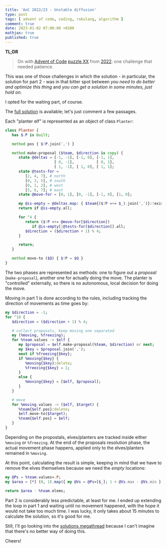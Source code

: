 ```yaml
---
title: 'AoC 2022/23 - Unstable diffusion'
type: post
tags: [ advent of code, coding, rakulang, algorithm ]
comment: true
date: 2023-01-02 07:00:00 +0100
mathjax: true
published: true
---
```


**TL;DR**

> On with [Advent of Code][] [puzzle XX][puzzle] from [2022][aoc2022]:
> one challenge that needed patience.

This was one of those challenges in which the solution - in particular,
the solution for part 2 - was in that bitter spot between *you need to
do better and optimize this thing* and *you can get a solution in some
minutes, just hold on*.

I opted for the waiting part, of course.

The [full solution][] is available; let's just comment a few passages.

Each "planter elf" is represented as an object of class `Planter`:

```raku
class Planter {
   has $.P is built;

   method pos { $!P.join(',') }

   method make-proposal ($team, $direction is copy) {
      state @deltas = [-1, -1], [-1, 0], [-1, 1],
                      [ 0, -1],          [ 0, 1],
                      [ 1, -1], [ 1, 0], [ 1, 1];
      state @tests-for =
         [2, 4, 7], # north
         [0, 3, 5], # south
         [0, 1, 2], # west
         [5, 6, 7]; # east
      state @move-for = [0, 1], [0, -1], [-1, 0], [1, 0];

      my @is-empty = @deltas.map: { $team{($!P «+» $_).join(',')}:!exists };
      return if @is-empty.all;

      for ^4 {
         return ($!P «+» @move-for[$direction])
            if @is-empty[|@tests-for[$direction]].all;
         $direction = ($direction + 1) % 4;
      }

      return;
   }

   method move-to ($Q) { $!P = $Q }
}
```

The two phases are represented as methods: one to figure out a
*proposal* (`make-proposal`), another one for actually doing the move.
The planter is "controlled" externally, so there is no autonomous, local
decision for doing the move.

Moving in part 1 is done according to the rules, including tracking the
direction of movements as time goes by:

```raku
my $direction = -1;
for ^10 {
   $direction = ($direction + 1) % 4;

   # collect proposals, keep moving one separated
   my (%moving, %freezing);
   for %team.values -> $elf {
      my $proposal = $elf.make-proposal(%team, $direction) or next;
      my $key = $proposal.join(',');
      next if %freezing{$key};
      if %moving{$key} {
         %moving{$key}:delete;
         %freezing{$key} = 1;
      }
      else {
         %moving{$key} = [$elf, $proposal];
      }
   }

   # move
   for %moving.values -> ($elf, $target) {
      %team{$elf.pos}:delete;
      $elf.move-to($target);
      %team{$elf.pos} = $elf;
   }
}
```

Depending on the propostals, elves/planters are tracked inside either
`%moving` or `%freezing`. At the end of the proposals resolution phase,
the actual movement phase happens, applied only to the elves/planters
remained in `%moving`.

At this point, calculating the result is simple, keeping in mind that we
have to remove the elves themselves because we need the *empty*
locations:

```raku
my @Ps = %team.values».P;
my $area = [*] (0, 1).map({ my @Vs = @Ps»[$_]; 1 + @Vs.max - @Vs.min });

return $area - %team.elems;
```

Part 2 is considerably less predictable, at least for me. I ended up
extending the loop in part 1 and waiting until no movement happened,
with the hope it would not take too much time. I was lucky, it only
takes about 15 minutes to calculate the solution, so it's good for me.

Still, I'll go looking into the [solutions megathread][] because I can't
imagine that there's no better way of doing this.

Cheers!

[puzzle]: https://adventofcode.com/2022/day/23
[aoc2022]: https://adventofcode.com/2022/
[Advent of Code]: https://adventofcode.com/
[Raku]: https://www.raku.org/
[Perl]: https://www.perl.org/
[full solution]: https://gitlab.com/polettix/advent-of-code/-/blob/main/2022/23.raku
[solutions megathread]: https://www.reddit.com/r/adventofcode/comments/zt6xz5/2022_day_23_solutions/
